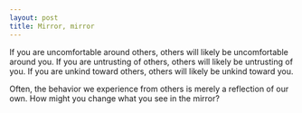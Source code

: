 ```yaml
---
layout: post
title: Mirror, mirror
---
```


If you are uncomfortable around others, others will likely be uncomfortable around you. If you are untrusting of others, others will likely be untrusting of you. If you are unkind toward others, others will likely be unkind toward you.

Often, the behavior we experience from others is merely a reflection of our own. How might you change what you see in the mirror?
